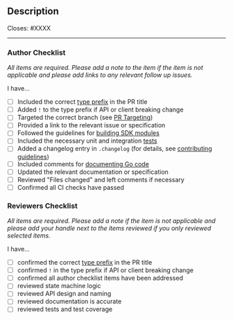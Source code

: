 <!--
The production pull request template is for types feat, fix, deps, or refactor.
-->

## Description

Closes: #XXXX

<!-- Add a description of the changes that this PR introduces and the files that
are the most critical to review. -->

<!-- Pull requests that sit inactive for longer than 14 days will be closed.  -->

---

### Author Checklist

*All items are required. Please add a note to the item if the item is not applicable and
please add links to any relevant follow up issues.*

I have...

* [ ] Included the correct [type prefix](https://github.com/commitizen/conventional-commit-types/blob/v3.0.0/index.json) in the PR title
* [ ] Added `!` to the type prefix if API or client breaking change
* [ ] Targeted the correct branch (see [PR Targeting](https://github.com/cosmos/gaia/blob/main/CONTRIBUTING.md#pr-targeting))
* [ ] Provided a link to the relevant issue or specification
* [ ] Followed the guidelines for [building SDK modules](https://github.com/cosmos/cosmos-sdk/blob/main/docs/docs/building-modules)
* [ ] Included the necessary unit and integration [tests](https://github.com/cosmos/gaia/blob/main/CONTRIBUTING.md#testing)
* [ ] Added a changelog entry in `.changelog` (for details, see [contributing guidelines](../../CONTRIBUTING.md#changelog))
* [ ] Included comments for [documenting Go code](https://blog.golang.org/godoc)
* [ ] Updated the relevant documentation or specification
* [ ] Reviewed "Files changed" and left comments if necessary <!-- relevant if the changes are not obvious  -->
* [ ] Confirmed all CI checks have passed

### Reviewers Checklist

*All items are required. Please add a note if the item is not applicable and please add
your handle next to the items reviewed if you only reviewed selected items.*

I have...

* [ ] confirmed the correct [type prefix](https://github.com/commitizen/conventional-commit-types/blob/v3.0.0/index.json) in the PR title
* [ ] confirmed `!` in the type prefix if API or client breaking change
* [ ] confirmed all author checklist items have been addressed 
* [ ] reviewed state machine logic
* [ ] reviewed API design and naming
* [ ] reviewed documentation is accurate
* [ ] reviewed tests and test coverage
